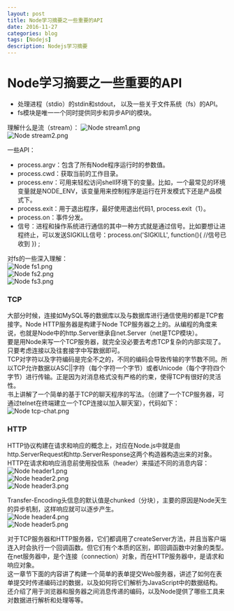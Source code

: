 ```yaml
---
layout: post
title: Node学习摘要之一些重要的API 
date: 2016-11-27
categories: blog
tags: [Nodejs]
description: Nodejs学习摘要
---
```


# Node学习摘要之一些重要的API  
 - 处理进程（stdio）的stdin和stdout， 以及一些关于文件系统（fs）的API。  
 - fs模块是唯一一个同时提供同步和异步API的模块。    

理解什么是流（stream）：
![Node stream1.png](http://upload-images.jianshu.io/upload_images/3001083-f3819912143fa6de.png?imageMogr2/auto-orient/strip%7CimageView2/2/w/1240)    
![Node stream2.png](http://upload-images.jianshu.io/upload_images/3001083-83907ebeb0547be0.png?imageMogr2/auto-orient/strip%7CimageView2/2/w/1240)    

一些API：  
 - process.argv：包含了所有Node程序运行时的参数值。  
 - process.cwd：获取当前的工作目录。  
 - process.env：可用来轻松访问shell环境下的变量。比如，一个最常见的环境变量就是NODE_ENV，该变量用来控制程序是运行在开发模式下还是产品模式下。  
 - process.exit：用于退出程序，最好使用退出代码1, process.exit（1）。  
 - process.on：事件分发。      
 - 信号：进程和操作系统进行通信的其中一种方式就是通过信号。比如要想让进程终止，可以发送SIGKILL信号：process.on('SIGKILL', function(){ //信号已收到 }) ;     

对fs的一些深入理解：    
![Node fs1.png](http://upload-images.jianshu.io/upload_images/3001083-ecde37ac9e78dfee.png?imageMogr2/auto-orient/strip%7CimageView2/2/w/1240)    
![Node fs2.png](http://upload-images.jianshu.io/upload_images/3001083-8f5a1b9766b079f6.png?imageMogr2/auto-orient/strip%7CimageView2/2/w/1240)    
![Node fs3.png](http://upload-images.jianshu.io/upload_images/3001083-7c1b09e32652447a.png?imageMogr2/auto-orient/strip%7CimageView2/2/w/1240)   

### TCP    
大部分时候，连接如MySQL等的数据库以及与数据库进行通信使用的都是TCP套接字。Node HTTP服务器是构建于Node TCP服务器之上的。从编程的角度来说，也就是Node中的http.Server继承自net.Server（net是TCP模块）。   
要是用Node来写一个TCP服务器，就完全没必要去考虑TCP复杂的内部实现了。只要考虑连接以及往套接字中写数据即可。   
TCP对字符以及字符编码是完全不之的，不同的编码会导致传输的字节数不同。所以TCP允许数据以ASC||字符（每个字符一个字节）或者Unicode（每个字符四个字节）进行传输。正是因为对消息格式没有严格的约束，使得TCP有很好的灵活性。  
书上讲解了一个简单的基于TCP的聊天程序的写法。（创建了一个TCP服务器，可通过telnet在终端建立一个TCP连接以加入聊天室），代码如下：    
![Node tcp-chat.png](http://upload-images.jianshu.io/upload_images/3001083-5e7cb87dc88ef6b5.png?imageMogr2/auto-orient/strip%7CimageView2/2/w/1240)    

### HTTP   
HTTP协议构建在请求和响应的概念上，对应在Node.js中就是由http.ServerRequest和http.ServerResponse这两个构造器构造出来的对象。   
HTTP在请求和响应消息前使用投信系（header）来描述不同的消息内容：   
![Node header1.png](http://upload-images.jianshu.io/upload_images/3001083-870d54d1bc5baa19.png?imageMogr2/auto-orient/strip%7CimageView2/2/w/1240)    
![Node header2.png](http://upload-images.jianshu.io/upload_images/3001083-3dc1dd77bca2434a.png?imageMogr2/auto-orient/strip%7CimageView2/2/w/1240)    
![Node header3.png](http://upload-images.jianshu.io/upload_images/3001083-aa41f4df198c319e.png?imageMogr2/auto-orient/strip%7CimageView2/2/w/1240)    

Transfer-Encoding头信息的默认值是chunked（分块），主要的原因是Node天生的异步机制，这样响应就可以逐步产生。    
![Node header4.png](http://upload-images.jianshu.io/upload_images/3001083-ae6925eee3558286.png?imageMogr2/auto-orient/strip%7CimageView2/2/w/1240)    
![Node header5.png](http://upload-images.jianshu.io/upload_images/3001083-0e066afe850698f6.png?imageMogr2/auto-orient/strip%7CimageView2/2/w/1240)   

对于TCP服务器和HTTP服务器，它们都调用了createServer方法，并且当客户端连入时会执行一个回调函数。但它们有个本质的区别，即回调函数中对象的类型。在net服务器中，是个连接（connection）对象，而在HTTP服务器中，是请求和响应对象。   
这一章节下面的内容讲了构建一个简单的表单提交Web服务器，讲述了如何在表单提交时传递编码过的数据，以及如何将它们解析为JavaScript中的数据结构。还介绍了用于浏览器和服务器之间消息传递的编码，以及Node提供了哪些工具来对数据进行解析和处理等等。
